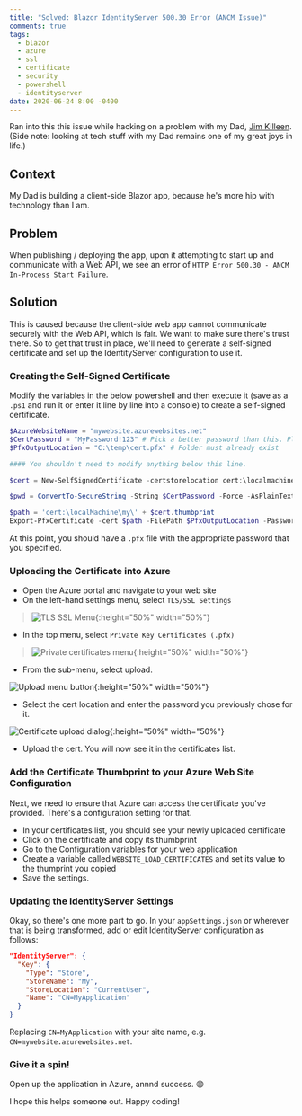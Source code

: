 ```yaml
---
title: "Solved: Blazor IdentityServer 500.30 Error (ANCM Issue)"
comments: true
tags:
  - blazor
  - azure
  - ssl
  - certificate
  - security
  - powershell
  - identityserver
date: 2020-06-24 8:00 -0400
---
```

Ran into this this issue while hacking on a problem with my Dad, [Jim Killeen](https://twitter.com/JimK_). (Side note: looking at tech stuff with my Dad remains one of my great joys in life.)

## Context

My Dad is building a client-side Blazor app, because he's more hip with technology than I am.

## Problem

When publishing / deploying the app, upon it attempting to start up and communicate with a Web API, we see an error of `HTTP Error 500.30 - ANCM In-Process Start Failure`.

## Solution

This is caused because the client-side web app cannot communicate securely with the Web API, which is fair. We want to make sure there's trust there. So to get that trust in place, we'll need to generate a self-signed certificate and set up the IdentityServer configuration to use it.

### Creating the Self-Signed Certificate

Modify the variables in the below powershell and then execute it (save as a `.ps1` and run it or enter it line by line into a console) to create a self-signed certificate.

```powershell
$AzureWebsiteName = "mywebsite.azurewebsites.net"
$CertPassword = "MyPassword!123" # Pick a better password than this. Please.
$PfxOutputLocation = "C:\temp\cert.pfx" # Folder must already exist

#### You shouldn't need to modify anything below this line.

$cert = New-SelfSignedCertificate -certstorelocation cert:\localmachine\my -dnsname $AzureWebsiteName

$pwd = ConvertTo-SecureString -String $CertPassword -Force -AsPlainText

$path = 'cert:\localMachine\my\' + $cert.thumbprint
Export-PfxCertificate -cert $path -FilePath $PfxOutputLocation -Password $pwd
```

At this point, you should have a `.pfx` file with the appropriate password that you specified.

### Uploading the Certificate into Azure

* Open the Azure portal and navigate to your web site
* On the left-hand settings menu, select `TLS/SSL Settings`

> ![TLS SSL Menu]({{site.post-images}}/2020-06_BlazorANCM/01_TlsSslSettings.png){:height="50%" width="50%"}

* In the top menu, select `Private Key Certificates (.pfx)`

> ![Private certificates menu]({{site.post-images}}/2020-06_BlazorANCM/02_PrivateCertificates.png){:height="50%" width="50%"}

* From the sub-menu, select upload.

![Upload menu button]({{site.post-images}}/2020-06_BlazorANCM/03_Upload.png){:height="50%" width="50%"}

* Select the cert location and enter the password you previously chose for it.

![Certificate upload dialog]({{site.post-images}}/2020-06_BlazorANCM/04_CertInfo.png){:height="50%" width="50%"}

* Upload the cert. You will now see it in the certificates list.

### Add the Certificate Thumbprint to your Azure Web Site Configuration

Next, we need to ensure that Azure can access the certificate you've provided. There's a configuration setting for that.

* In your certificates list, you should see your newly uploaded certificate
* Click on the certificate and copy its thumbprint
* Go to the Configuration variables for your web application
* Create a variable called `WEBSITE_LOAD_CERTIFICATES` and set its value to the thumprint you copied
* Save the settings.

### Updating the IdentityServer Settings

Okay, so there's one more part to go. In your `appSettings.json` or wherever that is being transformed, add or edit IdentityServer configuration as follows:

```json
"IdentityServer": {
  "Key": {
    "Type": "Store",
    "StoreName": "My",
    "StoreLocation": "CurrentUser",
    "Name": "CN=MyApplication"
  }
}
```

Replacing `CN=MyApplication` with your site name, e.g. `CN=mywebsite.azurewebsites.net`.

### Give it a spin!

Open up the application in Azure, annnd success. :smile:

I hope this helps someone out. Happy coding!
